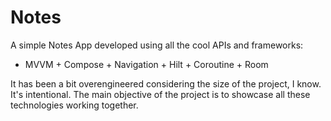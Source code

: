 # Notes
A simple Notes App developed using all the cool APIs and frameworks:
- MVVM + Compose + Navigation + Hilt + Coroutine + Room

It has been a bit overengineered considering the size of the project, I know. It's intentional.
The main objective of the project is to showcase all these technologies working together.
